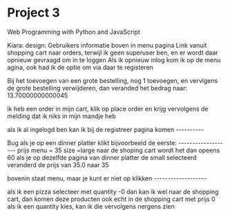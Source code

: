 # Project 3

Web Programming with Python and JavaScript

Kiara:
design:
Gebruikers informatie boven in menu pagina
Link vanuit shopping cart naar orders, terwijl ik geen superuser ben, en er wordt daar opnieuw gevraagd om in te loggen
Als ik opnieuw inlog kom ik op de menu agina, ook had ik de optie om via daar te registeren

Bij het toevoegen van een grote bestelling, nog 1 toevoegen, en vervlgens de grote bestelling verwijderen, dan veranded het bedrag naar:
13.70000000000045

ik heb een order in mijn cart, klik op place order en krijg vervolgens de melding dat ik niks in mijn mandje heb

als ik al ingelogd ben kan ik bij de registreer pagina komen   ----------

Bug als je op een dinner platter klikt bijvoorbeeld de eerste: -------------------
prijs menu = 35 size =large
naar de shoping cart wordt het dan opeens 60
als je op dezelfde pagina van dinner platter de small selecteerd veranderd de prijs van 35.0 naar 35

bovenin staat menu, maar je kunt er niet op klikken -------------------

als ik een pizza selecteer
met quantity -0 dan kan ik wel naar de shopping cart, dan komen deze producten ook echt in de shopping cart met prijs 0
als ik een quantity kies, kan ik die vervolgens nergens zien
